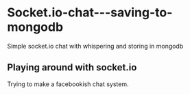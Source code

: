 # Socket.io-chat---saving-to-mongodb
Simple socket.io chat with whispering and storing in mongodb

## Playing around with socket.io

Trying to make a facebookish chat system.  

